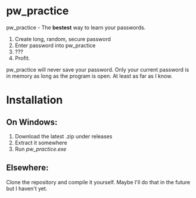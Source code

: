 # pw_practice
pw_practice - The **bestest** way to learn your passwords.

 1. Create long, random, secure password
 2. Enter password into pw_practice
 3. ???
 4. Profit.

pw_practice will never save your password. Only your current password is in memory as long as the program is open. At least as far as I know.

# Installation

## On Windows:
 1. Download the latest .zip under releases
 2. Extract it somewhere
 3. Run *pw_practice.exe*

## Elsewhere:
Clone the repository and compile it yourself. Maybe I'll do that in the future but I haven't yet.
